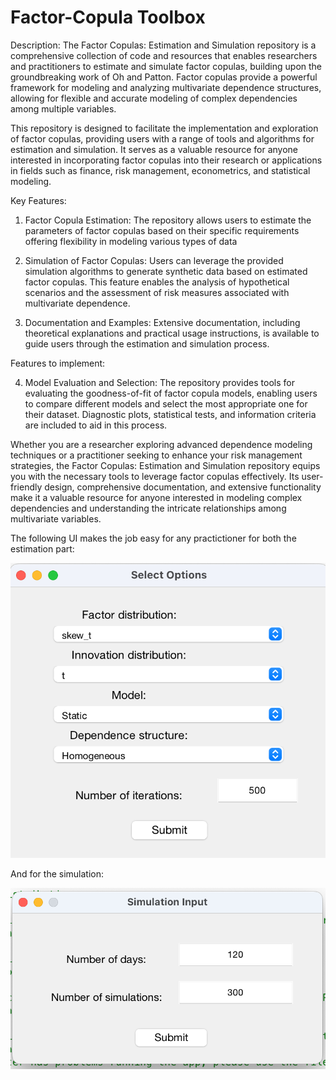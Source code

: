 # Factor-Copula Toolbox

Description:
The Factor Copulas: Estimation and Simulation repository is a comprehensive collection of code and resources that enables researchers and practitioners to estimate and simulate factor copulas, building upon the groundbreaking work of Oh and Patton. Factor copulas provide a powerful framework for modeling and analyzing multivariate dependence structures, allowing for flexible and accurate modeling of complex dependencies among multiple variables.

This repository is designed to facilitate the implementation and exploration of factor copulas, providing users with a range of tools and algorithms for estimation and simulation. It serves as a valuable resource for anyone interested in incorporating factor copulas into their research or applications in fields such as finance, risk management, econometrics, and statistical modeling.

Key Features:

1. Factor Copula Estimation: The repository allows users to estimate the parameters of factor copulas based on their specific requirements offering flexibility in modeling various types of data

2. Simulation of Factor Copulas: Users can leverage the provided simulation algorithms to generate synthetic data based on estimated factor copulas. This feature enables the analysis of hypothetical scenarios and the assessment of risk measures associated with multivariate dependence.

3. Documentation and Examples: Extensive documentation, including theoretical explanations and practical usage instructions, is available to guide users through the estimation and simulation process.

Features to implement:

4. Model Evaluation and Selection: The repository provides tools for evaluating the goodness-of-fit of factor copula models, enabling users to compare different models and select the most appropriate one for their dataset. Diagnostic plots, statistical tests, and information criteria are included to aid in this process.

Whether you are a researcher exploring advanced dependence modeling techniques or a practitioner seeking to enhance your risk management strategies, the Factor Copulas: Estimation and Simulation repository equips you with the necessary tools to leverage factor copulas effectively. Its user-friendly design, comprehensive documentation, and extensive functionality make it a valuable resource for anyone interested in modeling complex dependencies and understanding the intricate relationships among multivariate variables.

The following UI makes the job easy for any practictioner for both the estimation part:

![plot](https://github.com/FrancescoGirardi/Factor-Copula-Toolbox/blob/c20bebce0cc3fc1a3e3fa939216d6c94d34e299d/User%20Interface.png)

And for the simulation:

![plot](https://github.com/FrancescoGirardi/Factor-Copula-Toolbox/blob/6bc0b0f469ea1498a0a87494029677a2266f3791/Screenshot%202023-05-20%20alle%2010.52.45.png)
